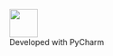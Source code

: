 <figure><img src="images/jetbrains-variant-4.png"  width="50"><figcaption>Developed with PyCharm</figcaption></figure>